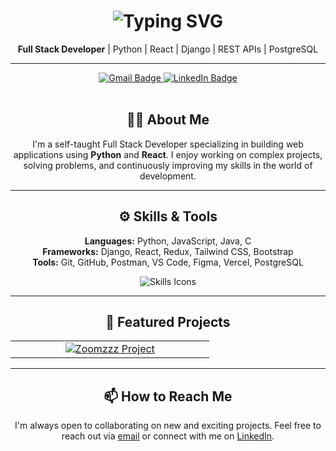 <h1 align="center">
    <img src="https://readme-typing-svg.herokuapp.com/?font=Righteous&size=35&center=true&vCenter=true&width=500&height=70&duration=4000&lines=Hi+There!+👋;+I'm+Saeed+NM!;" alt="Typing SVG" />
</h1>

<p align="center">
    <strong>Full Stack Developer</strong> | Python | React | Django | REST APIs | PostgreSQL
</p>

<hr/>

<div align="center"> 
  <a href="mailto:saeedmoozhikkal@gmail.com">
    <img src="https://img.shields.io/badge/Gmail-D14836?style=for-the-badge&logo=gmail&logoColor=white" alt="Gmail Badge"/>
  </a>
  <a href="https://www.linkedin.com/in/saeed-nm-62924b23a/" target="_blank">
    <img src="https://img.shields.io/badge/LinkedIn-0077B5?style=for-the-badge&logo=linkedin&logoColor=white" alt="LinkedIn Badge"/>
  </a>
</div>

<br/>

<h2 align="center">👨‍💻 About Me</h2>
<p align="center">
    I'm a self-taught Full Stack Developer specializing in building web applications using <strong>Python</strong> and <strong>React</strong>. I enjoy working on complex projects, solving problems, and continuously improving my skills in the world of development.
</p>

<hr/>

<h2 align="center">⚙️ Skills & Tools</h2>
<p align="center">
    <strong>Languages:</strong> Python, JavaScript, Java, C<br/>
    <strong>Frameworks:</strong> Django, React, Redux, Tailwind CSS, Bootstrap<br/>
    <strong>Tools:</strong> Git, GitHub, Postman, VS Code, Figma, Vercel, PostgreSQL
</p>

<div align="center">
    <img src="https://skillicons.dev/icons?i=react,redux,tailwind,bootstrap,python,django,js,html,css,postgresql,git,github,figma,vscode,postman,vercel" alt="Skills Icons"/>
</div>

<hr/>

<h2 align="center">🚀 Featured Projects</h2>
<table align="center">
  <tr>
    <td width="50%" align="center">
      <a href="https://zoomzzz.live" target="_blank">
        <img src="https://github-readme-stats.vercel.app/api/pin/?username=saeedhilu&repo=Zoomzzz&theme=radical" alt="Zoomzzz Project"/>
      </a>
    </td>
  </tr>
</table>

<hr/>

<h2 align="center">📫 How to Reach Me</h2>
<p align="center">
    I'm always open to collaborating on new and exciting projects. Feel free to reach out via <a href="mailto:saeedmoozhikkal@gmail.com">email</a> or connect with me on <a href="https://www.linkedin.com/in/saeed-nm-62924b23a/" target="_blank">LinkedIn</a>.
</p>
